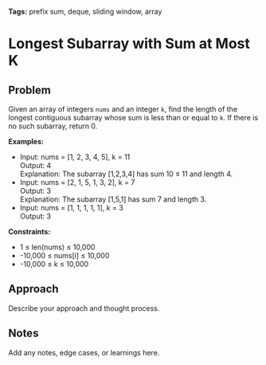 **Tags:** prefix sum, deque, sliding window, array

# Longest Subarray with Sum at Most K

## Problem
Given an array of integers `nums` and an integer `k`, find the length of the longest contiguous subarray whose sum is less than or equal to `k`. If there is no such subarray, return 0.

**Examples:**
- Input: nums = [1, 2, 3, 4, 5], k = 11  
  Output: 4  
  Explanation: The subarray [1,2,3,4] has sum 10 ≤ 11 and length 4.
- Input: nums = [2, 1, 5, 1, 3, 2], k = 7  
  Output: 3  
  Explanation: The subarray [1,5,1] has sum 7 and length 3.
- Input: nums = [1, 1, 1, 1, 1], k = 3  
  Output: 3

**Constraints:**
- 1 ≤ len(nums) ≤ 10,000
- -10,000 ≤ nums[i] ≤ 10,000
- -10,000 ≤ k ≤ 10,000

## Approach
Describe your approach and thought process.

## Notes
Add any notes, edge cases, or learnings here. 